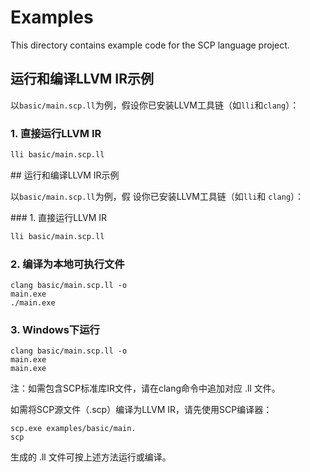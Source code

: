 # Examples

This directory contains example code for the SCP language project.

## 运行和编译LLVM IR示例

以`basic/main.scp.ll`为例，假设你已安装LLVM工具链（如`lli`和`clang`）：

### 1. 直接运行LLVM IR

```bash
lli basic/main.scp.ll
```

## 运行和编译LLVM IR示例

以`basic/main.scp.ll`为例，假
设你已安装LLVM工具链（如`lli`和
`clang`）：

### 1. 直接运行LLVM IR

```bash
lli basic/main.scp.ll
```
### 2. 编译为本地可执行文件
```
clang basic/main.scp.ll -o 
main.exe
./main.exe
```
### 3. Windows下运行
```
clang basic/main.scp.ll -o 
main.exe
main.exe
```
注：如需包含SCP标准库IR文件，请在clang命令中追加对应 .ll 文件。

如需将SCP源文件（.scp）编译为LLVM IR，请先使用SCP编译器：

```
scp.exe examples/basic/main.
scp
```
生成的 .ll 文件可按上述方法运行或编译。